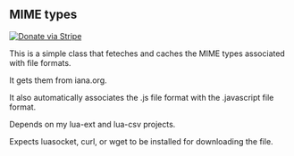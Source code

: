 ## MIME types

[![Donate via Stripe](https://img.shields.io/badge/Donate-Stripe-green.svg)](https://buy.stripe.com/00gbJZ0OdcNs9zi288)<br>

This is a simple class that feteches and caches the MIME types associated with file formats.

It gets them from iana.org.

It also automatically associates the .js file format with the .javascript file format.

Depends on my lua-ext and lua-csv projects.

Expects luasocket, curl, or wget to be installed for downloading the file.
